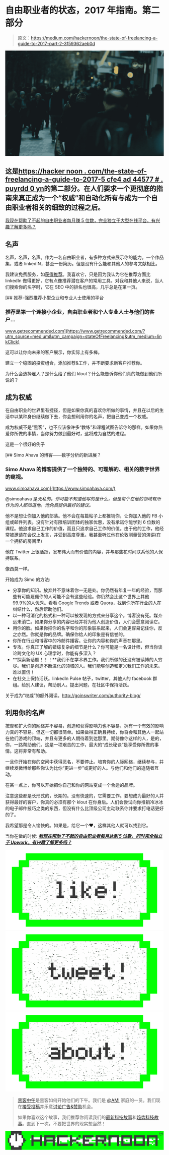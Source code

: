 # 自由职业者的状态，2017 年指南。第二部分

> 原文：<https://medium.com/hackernoon/the-state-of-freelancing-a-guide-to-2017-part-2-3f59362aeb0d>

![](img/ba0ad342ccfbb065501a1f60c30ed65a.png)

## 这是[https://hacker noon . com/the-state-of-freelancing-a-guide-to-2017-5 cfe4 ad 44577 # . puyrdd 0 yn](https://hackernoon.com/the-state-of-freelancing-a-guide-to-2017-5cfe4ad44577#.puyrdd0yn)的第二部分。在人们要求一个更彻底的指南来真正成为一个“权威”和自动化所有与成为一个自由职业者相关的细致的过程之后。

[我现在帮助了不起的自由职业者每月赚 5 位数，完全独立于大型在线平台。有兴趣了解更多吗？](https://www.shad.ai/remote-escape-freelancer)

## **名声**

名声，名声，名声。作为一名自由职业者，有多种方式来展示你的能力。一个作品集，或者 linkedIN，甚至一份简历。但是没有什么能和其他人的参考文献相比。

我建议免费服务，如[获得推荐](https://www.getrecommended.com/?utm_source=medium&utm_campaign=stateOfFreelancing&utm_medium=linkClick)。我喜欢它，只是因为我认为它在推荐方面比 linkedIn 做得更好，它有点像推荐潜在客户的常用工具。对我和其他人来说，当人们搜索你的名字时，它在 SEO 中的排名也很高，几乎总是在第一页。

[](https://www.getrecommended.com/?utm_source=medium&utm_campaign=stateOfFreelancing&utm_medium=linkClick) [## 推荐-强烈推荐小型企业和专业人士使用的平台

### 推荐是第一个连接小企业，自由职业者和个人专业人士与他们的客户…

www.getrecommended.com](https://www.getrecommended.com/?utm_source=medium&utm_campaign=stateOfFreelancing&utm_medium=linkClick) 

这可以让你向未来的客户展示，你实际上有多棒。

建立一个稳固的投资组合，添加推荐&工作，并不断要求新客户推荐你。

为什么会选择雇人？是什么给了他们 klout？什么能告诉你他们真的能做到他们所说的？

## **成为权威**

在自由职业的世界里有捷径，但是如果你真的喜欢你所做的事情，并且在以后的生活中以某种身份继续做下去，你会想利用你的名声，把自己变成一个权威。

成为权威不是“黑客”，也不应该像许多“教练”和课程试图告诉你的那样。如果你热爱你所做的事情，当你努力做到最好时，这将成为自然的进程。

这是一个很好的例子

[](https://www.simoahava.com/) [## Simo Ahava 的博客——数字分析的新进展？

### Simo Ahava 的博客提供了一个独特的、可理解的、相关的数字世界的窥视。

www.simoahava.com](https://www.simoahava.com/) 

@simoahava 是*无私的。你可能不知道他写的是什么，但是每个在他的领域有所作为的人都知道他。他免费提供最好的建议。*

他不是想让你加入他的部落。他不会在每篇帖子上都推销你，让你加入他的 FB 小组或邮件列表。没有针对有限培训团体的独家优惠，没有承诺你能学到 6 位数的课程。他追求自己工作的价值，而且只追求自己工作的价值。由于他的工作，他经常被邀请在会议上发言，并受到高度尊重。我甚至听过他在伦敦测量营的演讲(在一个拥挤的房间里)

他在 Twitter 上很活跃，发布伟大而有价值的内容，并与那些花时间联系他的人保持联系。

像西莫一样。

开始成为 Simo 的方法:

*   分享你的知识。放弃并不意味着你一无是处。你仍然有年复一年的经验，而那些有可能雇佣你的人可能不会有这些经验。你仍然会比这个世界上其他 99.9%的人优秀。看看 Google Trends 或者 Quora，找到你所在行业的人在纠结什么，然后帮助他们。
*   以一种可消化的格式和一种可以被发现的方式来分享这个。博客没有死。媒介远未消亡。如果你分享的内容已经并将为他人创造价值，人们会愿意阅读它。
*   用你的脸。如果你把你的名字和你的形象联系起来，人们会更容易记住你，反之亦然。你就是你的品牌。确保你给人的印象是有信誉的。
*   你所在行业和博客中的冷邮件播客。让你的内容和你的声音在那里。
*   专攻。你真正了解的错综复杂的细节是什么？你可能是一名设计师，但当你谈论跨文化的 UX 心理学时，你能有多深入？
*   **探索新话题！！！**我们不在学术界工作。我们所做的还没有被读博的人穷尽。我们是创造不断进化的领域的人。我们能够创造和定义我们工作的未来。难以置信！
*   在社交上保持活跃。linkedIn Pulse 帖子，twitter，其他人的 facebook 群组。给别人建议，帮助别人。提出问题，在社区中保持活跃。

关于成为“权威”的额外阅读。http://goinswriter.com/authority-blog/

## **利用你的名声**

按摩和扩大你的网络并不容易，创造和获得影响力也不容易，拥有一个有效的影响力真的不容易。但这一切都很简单。如果做得正确且持续，你将会和其他人一起站在他们游戏的顶端，并且有更多的人期待着到达那里。期待像你这样的人，是的，你，一路帮助他们。这是一项艰苦的工作，最大的“成长秘诀”是享受你所做的事情。这将非常有帮助。

一旦你开始在你的空间中获得恶名，不要停止。培育你的人际网络，继续参与，并继续发微博给那些你认为比你“更进一步”或更好的人。与他们和他们的追随者互动。

在某一点上，你可以开始把你自己和你的网站变成一个合适的品牌。

注意这些都是长形式的，长期的。没有快速的，它需要工作。要想成为最好的人并获得最好的客户，你真的必须有那个 klout 在你身后。人们会尝试向你推销冷冰冰的电子邮件技巧之类的东西，但没有什么比顶级公司主动联系你并要求打电话更好的了。

我希望那是令人愉快的。如果是，给它一个❤，这样其他人就可以找到它。

当你在做的时候: [***我现在帮助了不起的自由职业者每月达到 5 位数，同时完全独立于 Upwork。有兴趣了解更多吗？***](https://www.shad.ai/remote-escape-freelancer)

[![](img/50ef4044ecd4e250b5d50f368b775d38.png)](http://bit.ly/HackernoonFB)[![](img/979d9a46439d5aebbdcdca574e21dc81.png)](https://goo.gl/k7XYbx)[![](img/2930ba6bd2c12218fdbbf7e02c8746ff.png)](https://goo.gl/4ofytp)

> [黑客中午](http://bit.ly/Hackernoon)是黑客如何开始他们的下午。我们是 [@AMI](http://bit.ly/atAMIatAMI) 家庭的一员。我们现在[接受投稿](http://bit.ly/hackernoonsubmission)并乐意[讨论广告&赞助](mailto:partners@amipublications.com)机会。
> 
> 如果你喜欢这个故事，我们推荐你阅读我们的[最新科技故事](http://bit.ly/hackernoonlatestt)和[趋势科技故事](https://hackernoon.com/trending)。直到下一次，不要把世界的现实想当然！

![](img/be0ca55ba73a573dce11effb2ee80d56.png)